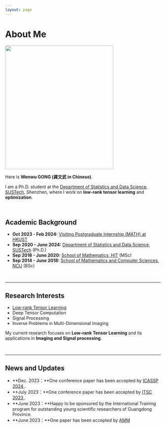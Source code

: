 ```yaml
---
layout: page
---
```


# About Me

<img src="https://GongWenwuu.github.io/images/profile.png" class="floatpic" width="350" height="400">

Here is **Wenwu GONG (龚文武 in Chinese)**.

I am a Ph.D. student at the <a href="https://stat-ds.sustech.edu.cn/"> Department of Statistics and Data Science, SUSTech</a>, Shenzhen, where I work on **low-rank tensor learning** and **optimization**. 

<br>

## Academic Background

- **Oct 2023 - Feb 2024:** <a href="https://gs.sustech.edu.cn/#/common/detail?current_id=8&id=127&article_id=3077"> Visiting Postgraduate Internship (MATH) at HKUST</a> 
- **Sep 2020 - June 2024:** <a href="https://stat-ds.sustech.edu.cn/"> Department of Statistics and Data Science, SUSTech</a> (Ph.D.)
- **Sep 2018 - June 2020:** <a href="http://math.hit.edu.cn/"> School of Mathematics, HIT</a> (MSc)
- **Sep 2014 - June 2018:** <a href="http://smcs.ncu.edu.cn/"> School of Mathematics and Computer Sciences, NCU</a> (BSc)

<br>

---

## Research Interests

- <a href="https://github.com/GongWenwuu/LRTL_Methods_Applications.git"> Low-rank Tensor Learning </a>
- Deep Tensor Computation
- Signal Processing
- Inverse Problems in Multi-Dimensional Imaging

My current research focuses on **Low-rank Tensor Learning** and its applications in **Imaging and Signal processing**. 

<br>

---

## News and Updates

- **Dec. 2023：**One conference paper has been accepted by <a href="https://2024.ieeeicassp.org/"> ICASSP 2024 </a>.
- **July 2023：**One conference paper has been accepted by <a href="https://2023.ieee-itsc.org/"> ITSC 2023 </a>.
- **June 2023：**Happy to be sponsored by the International Training program for outstanding young scientific researchers of Guangdong Province.
- **June 2023：**One paper has been accepted by <a href="https://www.sciencedirect.com/journal/applied-mathematical-modelling"> AMM</a>

<br>
